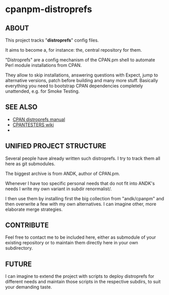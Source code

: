 # cpanpm-distroprefs

## ABOUT

This project tracks "**distroprefs**" config files.

It aims to become a, for instance: the, central repository for them.

"Distroprefs" are a config mechanism of the CPAN.pm shell to automate
Perl module installations from CPAN.

They allow to skip installations, answering questions with Expect,
jump to alternative versions, patch before building and many more
stuff. Basically everything you need to bootstrap CPAN dependencies
completely unattended, e.g. for Smoke Testing.

## SEE ALSO

* [CPAN distroprefs manual](http://search.cpan.org/~andk/CPAN/lib/CPAN.pm#Configuration_for_individual_distributions_%28Distroprefs%29)
* [CPANTESTERS wiki](http://wiki.cpantesters.org/wiki/Distroprefs)
* 

## UNIFIED PROJECT STRUCTURE

Several people have already written such distroprefs. I try to track
them all here as git submodules.

The biggest archive is from ANDK, author of CPAN.pm.

Whenever I have too specific personal needs that do not fit into
ANDK's needs I write my own variant in subdir renormalist/.

I then use them by installing first the big collection from
"andk/cpanpm" and then overwrite a few with my own alternatives. I can
imagine other, more elaborate merge strategies.


## CONTRIBUTE

Feel free to contact me to be included here, either as submodule of
your existing repository or to maintain them directly here in your own
subdirectory.

## FUTURE

I can imagine to extend the project with scripts to deploy distroprefs
for different needs and maintain those scripts in the respective
subdirs, to suit your demanding taste.
